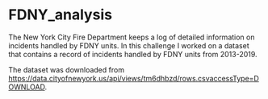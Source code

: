 # FDNY_analysis
The New York City Fire Department keeps a log of detailed information on incidents handled by FDNY units. In this challenge I worked on a dataset that contains a record of incidents handled by FDNY units from 2013-2019. 

The dataset was downloaded from https://data.cityofnewyork.us/api/views/tm6dhbzd/rows.csvaccessType=DOWNLOAD. 
